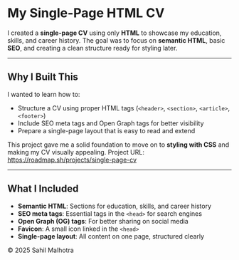 # My Single-Page HTML CV

I created a **single-page CV** using only **HTML** to showcase my education, skills, and career history. The goal was to focus on **semantic HTML**, basic **SEO**, and creating a clean structure ready for styling later.

---

## Why I Built This

I wanted to learn how to:

- Structure a CV using proper HTML tags (`<header>`, `<section>`, `<article>`, `<footer>`)  
- Include SEO meta tags and Open Graph tags for better visibility  
- Prepare a single-page layout that is easy to read and extend  

This project gave me a solid foundation to move on to **styling with CSS** and making my CV visually appealing.
Project URL: https://roadmap.sh/projects/single-page-cv

---

## What I Included

- **Semantic HTML**: Sections for education, skills, and career history  
- **SEO meta tags**: Essential tags in the `<head>` for search engines  
- **Open Graph (OG) tags**: For better sharing on social media  
- **Favicon**: A small icon linked in the `<head>`  
- **Single-page layout**: All content on one page, structured clearly  


© 2025 Sahil Malhotra
